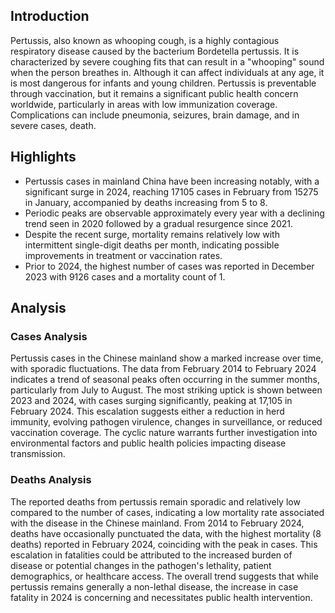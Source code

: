 ## Introduction

Pertussis, also known as whooping cough, is a highly contagious respiratory disease caused by the bacterium Bordetella pertussis. It is characterized by severe coughing fits that can result in a "whooping" sound when the person breathes in. Although it can affect individuals at any age, it is most dangerous for infants and young children. Pertussis is preventable through vaccination, but it remains a significant public health concern worldwide, particularly in areas with low immunization coverage. Complications can include pneumonia, seizures, brain damage, and in severe cases, death.

## Highlights

- Pertussis cases in mainland China have been increasing notably, with a significant surge in 2024, reaching 17105 cases in February from 15275 in January, accompanied by deaths increasing from 5 to 8.<br/>
- Periodic peaks are observable approximately every year with a declining trend seen in 2020 followed by a gradual resurgence since 2021.<br/>
- Despite the recent surge, mortality remains relatively low with intermittent single-digit deaths per month, indicating possible improvements in treatment or vaccination rates.<br/>
- Prior to 2024, the highest number of cases was reported in December 2023 with 9126 cases and a mortality count of 1.<br/>

## Analysis

### Cases Analysis
Pertussis cases in the Chinese mainland show a marked increase over time, with sporadic fluctuations. The data from February 2014 to February 2024 indicates a trend of seasonal peaks often occurring in the summer months, particularly from July to August. The most striking uptick is shown between 2023 and 2024, with cases surging significantly, peaking at 17,105 in February 2024. This escalation suggests either a reduction in herd immunity, evolving pathogen virulence, changes in surveillance, or reduced vaccination coverage. The cyclic nature warrants further investigation into environmental factors and public health policies impacting disease transmission.

### Deaths Analysis
The reported deaths from pertussis remain sporadic and relatively low compared to the number of cases, indicating a low mortality rate associated with the disease in the Chinese mainland. From 2014 to February 2024, deaths have occasionally punctuated the data, with the highest mortality (8 deaths) reported in February 2024, coinciding with the peak in cases. This escalation in fatalities could be attributed to the increased burden of disease or potential changes in the pathogen's lethality, patient demographics, or healthcare access. The overall trend suggests that while pertussis remains generally a non-lethal disease, the increase in case fatality in 2024 is concerning and necessitates public health intervention.
